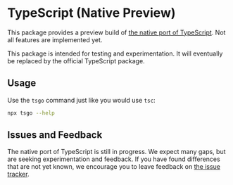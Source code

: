 # TypeScript (Native Preview)

This package provides a preview build of [the native port of TypeScript](https://devblogs.microsoft.com/typescript/typescript-native-port/).
Not all features are implemented yet.

This package is intended for testing and experimentation.
It will eventually be replaced by the official TypeScript package.

## Usage

Use the `tsgo` command just like you would use `tsc`:

```sh
npx tsgo --help
```

## Issues and Feedback

The native port of TypeScript is still in progress.
We expect many gaps, but are seeking experimentation and feedback.
If you have found differences that are not yet known, we encourage you to leave feedback on [the issue tracker](https://github.com/microsoft/typescript-go/issues).

